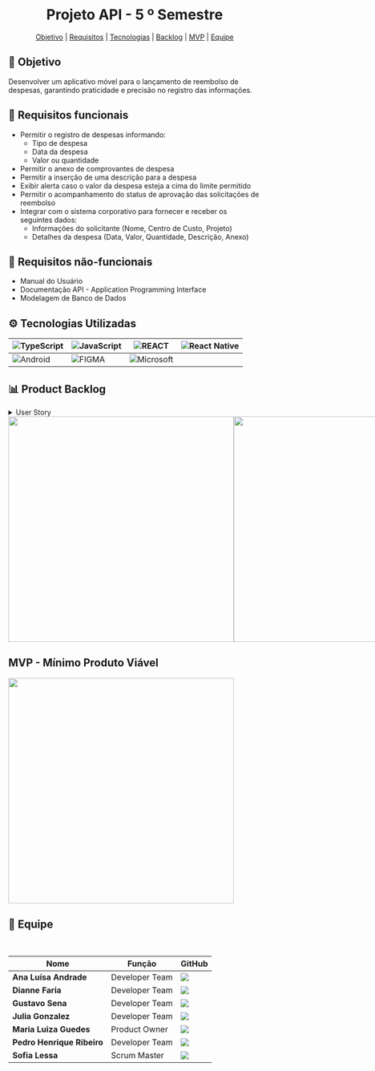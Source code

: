 <h1 align="center"> Projeto API - 5  º Semestre </h1>

<p align="center">
     <a href ="#objetivo">Objetivo</a>  |
     <a href ="#requisitos">Requisitos</a>  |
     <a href ="#tecnologias">Tecnologias</a>  |
     <a href ="#backlog">Backlog</a>  |
      <a href ="#mvp">MVP</a>  |
     <a href ="#equipe">Equipe</a>
   </p>

<span id="objetivo">
  
## 🎯 Objetivo
Desenvolver um aplicativo móvel para o lançamento de reembolso de despesas, garantindo praticidade e precisão no registro das informações.

<span id="requisitos">
  
## 📍 Requisitos funcionais
- Permitir o registro de despesas informando: 
    - Tipo de despesa
    - Data da despesa
    - Valor ou quantidade
- Permitir o anexo de comprovantes de despesa
- Permitir a inserção de uma descrição para a despesa
- Exibir alerta caso o valor da despesa esteja a cima do limite permitido
- Permitir o acompanhamento do status de aprovação das solicitações de reembolso
- Integrar com o sistema corporativo para fornecer e receber os seguintes dados:
    - Informações do solicitante (Nome, Centro de Custo, Projeto)
    - Detalhes da despesa (Data, Valor, Quantidade, Descrição, Anexo)

## 📍 Requisitos não-funcionais
- Manual do Usuário
- Documentação API - Application Programming Interface
- Modelagem de Banco de Dados

<span id="tecnologias">
  
## ⚙️ Tecnologias Utilizadas

| ![TypeScript](https://img.shields.io/badge/-TypeScript-0D1117?style=for-the-badge&logo=typescript) | ![JavaScript](https://img.shields.io/badge/-JavaScript-0D1117?style=for-the-badge&logo=javascript) | ![REACT](https://img.shields.io/badge/-React-0D1117?style=for-the-badge&logo=react) | ![React Native](https://img.shields.io/badge/-React%20Native-0D1117?style=for-the-badge&logo=react) |
| --- | --- | --- | --- |
| ![Android](https://img.shields.io/badge/-Android-0D1117?style=for-the-badge&logo=android) | ![FIGMA](https://img.shields.io/badge/Figma-0D1117?style=for-the-badge&logo=figma) | ![Microsoft](https://img.shields.io/badge/Microsoft_Office-0D1117?style=for-the-badge&logo=microsoft-office) |

<span id="backlog">
  
## 📊 Product Backlog

<details>
 <summary>User Story</summary>
   
| Rank | Prioridade | User Story | Estimativa(Horas) | Sprint | Requisito do Parceiro | Critério de aceitação |
| --- | --- | --- | --- | --- | --- | --- |
| 1 | Alta | Eu, como funcionário, quero registrar minhas despesas relacionadas às minhas funções na empresa e solicitar reembolso, para garantir o reembolso adequado. | 12 | 1 | RF1 | Permitir o registro de despesas informando o tipo, a data, o valor ou quantidade e a qual projeto pertence. |
| 2 | Alta | Eu, como funcionário, quero registrar minhas despesas e solicitar reembolso de forma prática pelo meu dispositivo móvel, para facilitar o processo. | 15 | 1 | RF6 | Desenvolver uma aplicação para uma plataforma móvel, como smartphones ou tablets, garantindo praticidade. |
| 3 | Alta | Eu, como gestor, quero acessar as despesas dos projetos e funcionários, bem como suas solicitações de reembolso, para gerenciar os pedidos e monitorar os gastos da empresa. | 12 | 1 | RF6 | Integrar com o sistema corporativo para fornecer e receber informações do solicitante (Nome, Centro de Custo, Projeto) e detalhes da despesa (Data, Valor, Quantidade, Descrição, Anexo). |
| 4 | Alta | Eu, como usuário, quero criar e acessar minha conta no aplicativo, para utilizar as funcionalidades conforme meu perfil (gestor ou funcionário). | 10 | 1 | RF6 | Os usuários devem ter acesso apenas às funcionalidades e informações correspondentes às permissões definidas para seus papéis no sistema. |
| 5 | Média | Eu, como gestor, quero acessar os comprovantes e descrições das despesas dos solicitantes, para validar as solicitações de reembolso. | 13 | 2 | RF2, RF3 | Permitir o anexo de comprovantes e a inserção de descrições detalhadas para cada despesa. |
| 6 | Média | Eu, como funcionário, quero visualizar o status de aprovação das minhas solicitações de reembolso, para acompanhar o andamento do processo. | 9 | 2 | RF5 | Permitir o acompanhamento do status de aprovação das solicitações de reembolso. |
| 7 | Média | Eu, como gestor, quero acessar o histórico das solicitações de reembolso para acompanhar e analisar registros anteriores. | 8 | 1 | RF5 | Permitir que o gestor visualize um histórico das solicitações de reembolso. O histórico deve incluir informações detalhadas, como data, status, valor e solicitante. |
| 8 | Média | Eu, como gestor, quero definir e comunicar os limites de reembolso para cada projeto, garantindo controle financeiro. | 5 | 2 | RF4 | Permitir que o gestor defina um limite de reembolso para cada categoria de despesa (por exemplo, alimentação). |
| 9 | Média | Eu, como gestor, quero que o sistema calcule automaticamente o valor das despesas com base nos valores e quantidades informados, para visualizar com precisão os gastos de cada projeto e solicitante. | 5 | 2 | RF1, RF4, RF6 | O sistema deve calcular automaticamente o total das despesas por solicitante e por projeto, considerando os valores e quantidades de cada item no registro de despesas. |
| 10 | Média | Eu, como usuário, quero que meus dados sejam autenticados ao acessar minha conta, garantindo segurança no aplicativo. | 12 | 3 | RF6 | Exigir autenticação de usuário para acessar a conta. Os dados de login devem ser validados antes de permitir o acesso ao aplicativo. |
| 11 | Média | Eu, como usuário, quero um aplicativo com interface amigável, para melhorar a experiência de uso. | 20 | 2 | RF4 | O aplicativo deve possuir uma interface intuitiva. Os elementos visuais devem seguir um design padronizado, com botões, ícones e cores que facilitem a usabilidade. O sistema deve fornecer confirmações e alertas para ações do usuário. |
| 12 | Baixa | Eu, como funcionário, quero ser alertado quando minhas despesas ultrapassarem o limite da empresa, para evitar solicitações fora das regras. | 5 | 2 | RF4 | Exibir o valor limite definido para cada categoria de despesa e alertar o usuário de forma clara e intuitiva caso o valor da despesa ultrapasse o limite estabelecido. |
| 13 | Baixa | Eu, como usuário, quero ter acesso ao manual do usuário, para entender o funcionamento do aplicativo. | 10 | 3 | RNF1 | Destinado ao usuário final, explica como utilizar um sistema ou produto (Apresentação do sistema; instalação ou acesso; interface e funcionalidades; passo a passo de uso; perguntas frequentes e resolução de erros comuns; contato e suporte.). |

</details>

<div style="display: flex;">
  <img src="https://github.com/user-attachments/assets/b5448131-7067-4751-81be-069a6ea4493e" width="450"/>
  <img src="https://github.com/user-attachments/assets/af5f993d-5503-4104-bea1-5046054e9a13" width="450"/>
</div>

<span id="mvp">
  
## MVP - Mínimo Produto Viável
<div style="display: flex;">
  <img src="https://github.com/user-attachments/assets/fd2e83db-c9b8-413b-8c05-cc9bda5a2e08" width="450">
</div>


<!-- 
<span id="prototipo">
## 📲 Protótipo Figma

<span id="modelagem-bd">
## 📂 Modelagem de Banco de Dados

<span id="videos-entregas">
## 📽️ Vídeos de Entrega das Sprints
<details>
     <summary>Sprints</summary>
     
     Sprint 1
     
     Sprint 2
     
     Sprint 3
</details>

<span id="instalação">
## 📥 Guia de Instalação -->

<span id="equipe">

## 👥 Equipe

<br>

|Nome|Função|GitHub|
| -------- |-------- |-------- |
|**Ana Luísa Andrade**|Developer Team|[![](https://bit.ly/3f9Xo0P)](https://github.com/LuisaAndrade28)|
|**Dianne Faria**|Developer Team| [![](https://bit.ly/3f9Xo0P)](https://github.com/DianneFaria)|
|**Gustavo Sena**|Developer Team|[![](https://bit.ly/3f9Xo0P)](https://github.com/gustavosenamp)|
|**Julia Gonzalez**|Developer Team|[![](https://bit.ly/3f9Xo0P)](https://github.com/juliagonzalezmoreira)|
|**Maria Luiza Guedes**|Product Owner|[![](https://bit.ly/3f9Xo0P)](https://github.com/mluizaguedes)|
|**Pedro Henrique Ribeiro**|Developer Team|[![](https://bit.ly/3f9Xo0P)](https://github.com/pedrohenribeiro)|
|**Sofia Lessa**|Scrum Master|[![](https://bit.ly/3f9Xo0P)](https://github.com/sofialessaa)|
